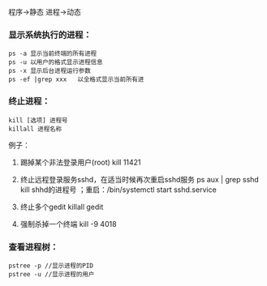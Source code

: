 程序→静态
进程→动态

### 显示系统执行的进程：

	ps -a 显示当前终端的所有进程
	ps -u 以用户的格式显示进程信息
	ps -x 显示后台进程运行参数
	ps -ef |grep xxx   以全格式显示当前所有进

### 终止进程：
	kill [选项] 进程号
	killall 进程名称

例子：
1. 踢掉某个非法登录用户(root)
kill 11421

2. 终止远程登录服务sshd，在适当时候再次重启sshd服务
ps aux | grep sshd
kill shhd的进程号   ；重启：/bin/systemctl start sshd.service

3. 终止多个gedit
killall gedit

4. 强制杀掉一个终端
    kill -9   4018

### 查看进程树：
	pstree -p //显示进程的PID
	pstree -u //显示进程的用户